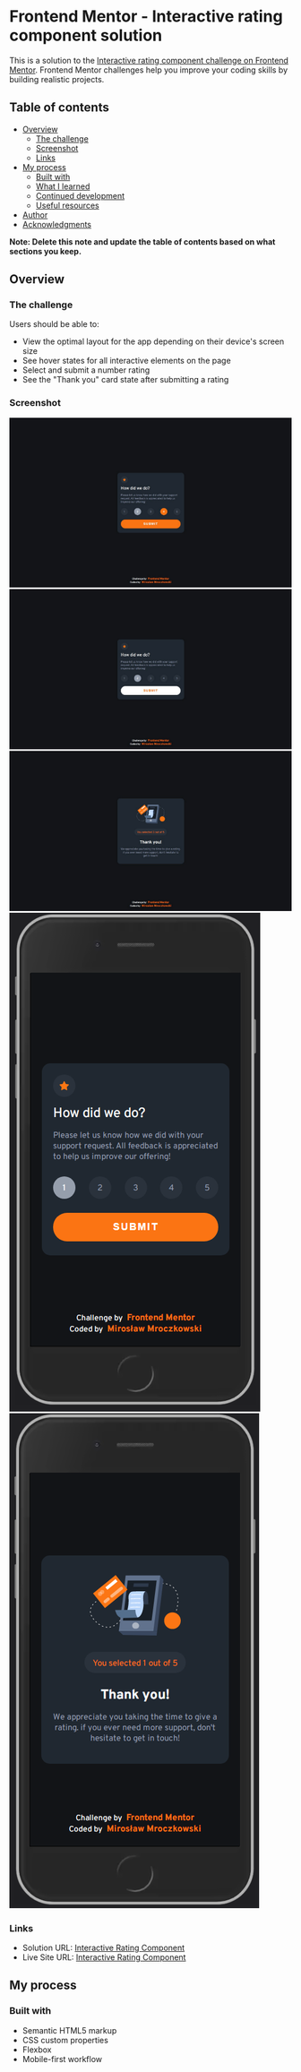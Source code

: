 # Frontend Mentor - Interactive rating component solution

This is a solution to the [Interactive rating component challenge on Frontend Mentor](https://www.frontendmentor.io/challenges/interactive-rating-component-koxpeBUmI). Frontend Mentor challenges help you improve your coding skills by building realistic projects.

## Table of contents

- [Overview](#overview)
  - [The challenge](#the-challenge)
  - [Screenshot](#screenshot)
  - [Links](#links)
- [My process](#my-process)
  - [Built with](#built-with)
  - [What I learned](#what-i-learned)
  - [Continued development](#continued-development)
  - [Useful resources](#useful-resources)
- [Author](#author)
- [Acknowledgments](#acknowledgments)

**Note: Delete this note and update the table of contents based on what sections you keep.**

## Overview

### The challenge

Users should be able to:

- View the optimal layout for the app depending on their device's screen size
- See hover states for all interactive elements on the page
- Select and submit a number rating
- See the "Thank you" card state after submitting a rating

### Screenshot

![](./design/screenshot1_desk.png)
![](./design/screenshot2_desk.png)
![](./design/screenshot3_desk.png)
![](./design/screenshot1_mobile.png)
![](./design/screenshot2_mobile.png)

### Links

- Solution URL: [Interactive Rating Component](https://github.com/miroslaw-mroczkowski/interactive-rating-component)
- Live Site URL: [Interactive Rating Component]([https://miroslaw-mroczkowski.github.io/interactive-rating-component/)

## My process

### Built with

- Semantic HTML5 markup
- CSS custom properties
- Flexbox
- Mobile-first workflow

